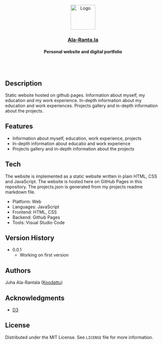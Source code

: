 <div align="center">
    <br />
    <img src="https://i.imgur.com/IIZ857m.png" alt="Logo" width="80" height="80">

  <h3 align="center"><a href="https://ala-ranta.la/" target="_blank">Ala-Ranta.la</a></h3>
  <h4 align="center">Personal website and digital portfolio</h4>
    <br />
    <br />
</div>

## Description

Static website hosted on github pages. Information about myself, my education and my work experience. In-depth information about my education and work experiences. Projects gallery and in-depth information about the projects.

## Features

- Information about myself, education, work experience, projects
- In-depth information about educatio and work experience
- Projects gallery and in-depth information about the projects

## Tech

The website is implemented as a static website written in plain HTML, CSS and JavaScript. The website is hosted here on GitHub Pages in this repository. The projects.json is generated from my projects readme markdown file.

- Platform: Web
- Languages: JavaScript
- Frontend: HTML, CSS
- Backend: Github Pages
- Tools: Visual Studio Code

## Version History

* 0.0.1
    * Working on first version

## Authors

Juha Ala-Rantala ([Koodattu](https://github.com/Koodattu/))

## Acknowledgments

* [D3](https://d3js.org/)

## License

Distributed under the MIT License. See `LICENSE` file for more information.
